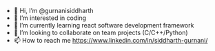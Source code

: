 - 👋 Hi, I’m @gurnanisiddharth
- 👀 I’m interested in coding 
- 🌱 I’m currently learning react software development framework
- 💞️ I’m looking to collaborate on team projects (C/C++/Python)
- 📫 How to reach me https://www.linkedin.com/in/siddharth-gurnani/

<!---
gurnanisiddharth/gurnanisiddharth is a ✨ special ✨ repository because its `README.md` (this file) appears on your GitHub profile.
You can click the Preview link to take a look at your changes.
--->
